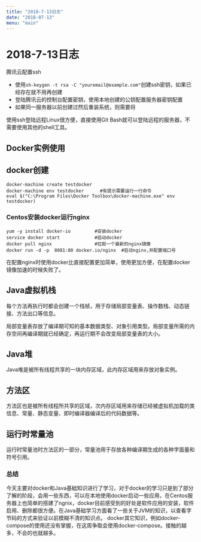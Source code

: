 ```yaml
---
title: "2018-7-13日志"
date: "2018-07-13"
menu: "main"
---
```

# 2018-7-13日志

腾讯云配置ssh

* 使用`sh-keygen -t rsa -C "youremail@example.com"`创建ssh密钥，如果已经存在就不用再创建
* 登陆腾讯云的控制台配置密钥，使用本地创建的公钥配置服务器密钥配置
* 如果同一服务器以前创建过然后重装系统，则需要将

使用ssh登陆远程Linux很方便，直接使用Git Bash就可以登陆远程的服务器，不需要使用其他的shell工具。

## Docker实例使用

## docker创建

```shell
docker-machine create testdocker
docker-machine env testdocker      #有提示需要运行一行命令
eval $("C:\Program Files\Docker Toolbox\docker-machine.exe" env testdocker)
```

### Centos安装docker运行nginx

```shell
yum -y install docker-io         #安装docker
service docker start             #启动docker
docker pull nginx                #拉取一个最新的nginx镜像
docker run -d -p  8081:80 docker.io/nginx  #启动nginx,并配置端口号
```

在配置nginx时使用docker比直接配置更加简单，使用更加方便，在配置docker镜像加速的时候失败了。

## Java虚拟机栈

每个方法再执行时都会创建一个栈帧，用于存储局部变量表、操作数栈、动态链接、方法出口等信息。

局部变量表存放了编译期可知的基本数据类型、对象引用类型。局部变量所需的内存空间再编译期就已经确定，再运行期不会改变局部变量表的大小。

## Java堆

Java堆是被所有线程共享的一块内存区域，此内存区域用来存放对象实例。

## 方法区

方法区也是被所有线程所共享的区域，次内存区域用来存储已经被虚拟机加载的类信息、常量、静态变量、即时编译器编译后的代码数据等。

## 运行时常量池

运行时常量池时方法区的一部分，常量池用于存放各种编译期生成的各种字面量和符号引用。

### 总结  

今天主要对docker和Java基础知识进行了学习，对于docker的学习只是到了部分了解的阶段，会用一些东西，可以在本地使用docker启动一些应用，在Centos服务器上也简单的搭建了ngnix，docker目前感受到的好处是软件应用的安装，软件启用、删除都很方便。在Java基础学习方面看了一些关于JVM的知识，以查看字节码的方式来验证以前模糊不清的知识点。
docker其它知识，例如docker-compose的使用还没有掌握，在这周争取会使用docker-compose。接触的越多，不会的也就越多。
